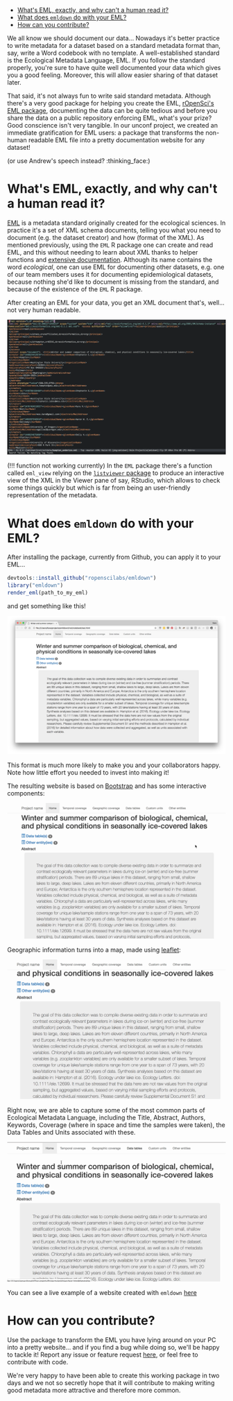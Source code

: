 -   [What's EML, exactly, and why can't a human read it?](#whats-eml-exactly-and-why-cant-a-human-read-it)
-   [What does `emldown` do with your EML?](#what-does-emldown-do-with-your-eml)
-   [How can you contribute?](#how-can-you-contribute)

We all know we should document our data... Nowadays it's better practice to write metadata for a dataset based on a standard metadata format than, say, write a Word codebook with no template. A well-established standard is the Ecological Metadata Language, EML. If you follow the standard properly, you're sure to have quite well documented your data which gives you a good feeling. Moreover, this will allow easier sharing of that dataset later.

That said, it's not always fun to write said standard metadata. Although there's a very good package for helping you create the EML, [rOpenSci's EML package](https://github.com/ropensci/eml), documenting the data can be quite tedious and before you share the data on a public repository enforcing EML, what's your prize? Good conscience isn't very tangible. In our unconf project, we created an immediate gratification for EML users: a package that transforms the non-human readable EML file into a pretty documentation website for any dataset!

(or use Andrew's speech instead? :thinking\_face:)

What's EML, exactly, and why can't a human read it?
===================================================

[EML](https://en.wikipedia.org/wiki/Ecological_Metadata_Language) is a metadata standard originally created for the ecological sciences. In practice it's a set of XML schema documents, telling you what you need to document (e.g. the dataset creator) and how (format of the XML). As mentioned previously, using the `EML` R package one can create and read EML, and this without needing to learn about XML thanks to helper functions and [extensive documentation](https://ropensci.github.io/EML/). Although its name contains the word *ecological*, one can use EML for documenting other datasets, e.g. one of our team members uses it for documenting epidemiological datasets, because nothing she'd like to document is missing from the standard, and because of the existence of the `EML` R package.

After creating an EML for your data, you get an XML document that's, well... not very human readable.

![raw eml](figures/screenshot_raw_xml.png)

(!!! function not working currently) In the `EML` package there's a function called `eml_view` relying on the [`listviewer` package](https://github.com/timelyportfolio/listviewer) to produce an interactive view of the XML in the Viewer pane of say, RStudio, which allows to check some things quickly but which is far from being an user-friendly representation of the metadata.

What does `emldown` do with your EML?
=====================================

After installing the package, currently from Github, you can apply it to your EML...

``` r
devtools::install_github("ropenscilabs/emldown")
library("emldown")
render_eml(path_to_my_eml)
```

and get something like this!

![emldown](figures/screenshot_emldown.png)

This format is much more likely to make you and your collaborators happy. Note how little effort you needed to invest into making it!

The resulting website is based on [Bootstrap](https://getbootstrap.com/) and has some interactive components:

![demo1](figures/emldown_demo1.gif)

Geographic information turns into a map, made using [leaflet](https://rstudio.github.io/leaflet/):

![demo2](figures/emldown_demo2.gif)

Right now, we are able to capture some of the most common parts of Ecological Metadata Language, including the Title, Abstract, Authors, Keywords, Coverage (where in space and time the samples were taken), the Data Tables and Units associated with these.

![demo3](figures/emldown_demo3.gif)

You can see a live example of a website created with `emldown` [here](http://aammd.info/emldown/test.html)

How can you contribute?
=======================

Use the package to transform the EML you have lying around on your PC into a pretty website... and if you find a bug while doing so, we'll be happy to tackle it! Report any issue or feature request [here](https://github.com/ropenscilabs/emldown/issues), or feel free to contribute with code.

We're very happy to have been able to create this working package in two days and we not so secretly hope that it will contribute to making writing good metadata more attractive and therefore more common.
